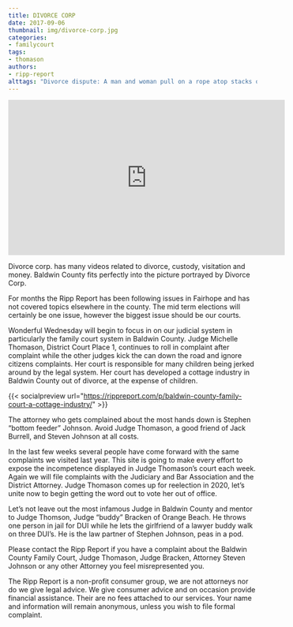 ```yaml
---
title: DIVORCE CORP
date: 2017-09-06
thumbnail: img/divorce-corp.jpg
categories:
- familycourt
tags:
- thomason
authors:
- ripp-report
alttags: "Divorce dispute: A man and woman pull on a rope atop stacks of money, illustrating financial battles in divorce cases"
---
```

<iframe width="560" height="315" src="https://www.youtube.com/embed/REOuslPVZD4" frameborder="0" allowfullscreen></iframe>

Divorce corp. has many videos related to divorce, custody, visitation and money. Baldwin County fits perfectly into the picture portrayed by Divorce Corp.

For months the Ripp Report has been following issues in Fairhope and has not covered topics elsewhere in the county. The mid term elections will certainly be one issue, however the biggest issue should be our courts.

Wonderful Wednesday will begin to focus in on our judicial system in particularly the family court system in Baldwin County. Judge Michelle Thomason, District Court Place 1, continues to roll in complaint after complaint while the other judges kick the can down the road and ignore citizens complaints. Her court is responsible for many children being jerked around by the legal system. Her court has developed a cottage industry in Baldwin County out of divorce, at the expense of children.

{{< socialpreview url="https://rippreport.com/p/baldwin-county-family-court-a-cottage-industry/" >}}

The attorney who gets complained about the most hands down is Stephen “bottom feeder” Johnson. Avoid Judge Thomason, a good friend of Jack Burrell, and Steven Johnson at all costs.

In the last few weeks several people have come forward with the same complaints we visited last year. This site is going to make every effort to expose the incompetence displayed in Judge Thomason’s court each week. Again we will file complaints with the Judiciary and Bar Association and the District Attorney. Judge Thomason comes up for reelection in 2020, let’s unite now to begin getting the word out to vote her out of office.

Let’s not leave out the most infamous Judge in Baldwin County and mentor to Judge Thomson, Judge “buddy” Bracken of Orange Beach. He throws one person in jail for DUI while he lets the girlfriend of a lawyer buddy walk on three DUI’s. He is the law partner of Stephen Johnson, peas in a pod.

Please contact the Ripp Report if you have a complaint about the Baldwin County Family Court, Judge Thomason, Judge Bracken, Attorney Steven Johnson or any other Attorney you feel misrepresented you.

The Ripp Report is a non-profit consumer group, we are not attorneys nor do we give legal advice. We give consumer advice and on occasion provide financial assistance. Their are no fees attached to our services. Your name and information will remain anonymous, unless you wish to file formal complaint.
